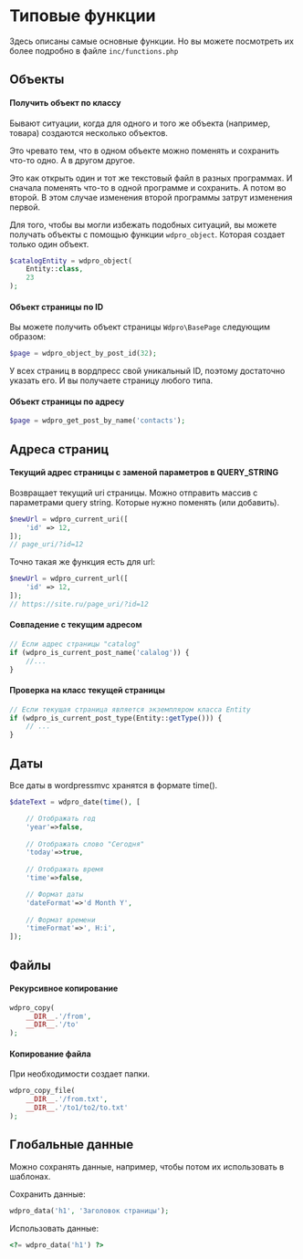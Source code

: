 # Типовые функции

Здесь описаны самые основные функции. Но вы можете посмотреть их более подробно в файле `inc/functions.php`

## Объекты

#### Получить объект по классу

Бывают ситуации, когда для одного и того же объекта (например, товара) создаются несколько объектов.

Это чревато тем, что в одном объекте можно поменять и сохранить что-то одно. А в другом другое.

Это как открыть один и тот же текстовый файл в разных программах. И сначала поменять что-то в одной программе и сохранить. А потом во второй. В этом случае изменения второй программы затрут изменения первой.

Для того, чтобы вы могли избежать подобных ситуаций, вы можете получать объекты с помощью функции `wdpro_object`. Которая создает только один объект.

```php
$catalogEntity = wdpro_object(
	Entity::class,
    23
);
```



#### Объект страницы по ID

Вы можете получить объект страницы `Wdpro\BasePage` следующим образом:

```php
$page = wdpro_object_by_post_id(32);
```

У всех страниц в вордпресс свой уникальный ID, поэтому достаточно указать его. И вы получаете страницу любого типа.



#### Объект страницы по адресу

```php
$page = wdpro_get_post_by_name('contacts');
```



## Адреса страниц

#### Текущий адрес страницы с заменой параметров в QUERY_STRING

Возвращает текущий uri страницы. Можно отправить массив с параметрами query string. Которые нужно поменять (или добавить).

```php
$newUrl = wdpro_current_uri([
    'id' => 12,
]);
// page_uri/?id=12
```

Точно такая же функция есть для url:

```php
$newUrl = wdpro_current_url([
    'id' => 12,
]);
// https://site.ru/page_uri/?id=12
```



#### Совпадение с текущим адресом

```php
// Если адрес страницы "catalog"
if (wdpro_is_current_post_name('calalog')) {
    //...
}
```



#### Проверка на класс текущей страницы

```php
// Если текущая страница является экземпляром класса Entity
if (wdpro_is_current_post_type(Entity::getType())) {
	// ...
}
```



## Даты

Все даты в wordpressmvc хранятся в формате time(). 

```php
$dateText = wdpro_date(time(), [

	// Отображать год
    'year'=>false,
    
    // Отображать слово "Сегодня"
    'today'=>true,
    
    // Отображать время
    'time'=>false,

	// Формат даты
    'dateFormat'=>'d Month Y',
    
    // Формат времени
    'timeFormat'=>', H:i',
]);
```



## Файлы

#### Рекурсивное копирование

```php
wdpro_copy(
    __DIR__.'/from',
    __DIR__.'/to'
);
```



#### Копирование файла

При необходимости создает папки.

```php
wdpro_copy_file(
	__DIR__.'/from.txt',
    __DIR__.'/to1/to2/to.txt'
);
```



## Глобальные данные

Можно сохранять данные, например, чтобы потом их использовать в шаблонах.

Сохранить данные:

```php
wdpro_data('h1', 'Заголовок страницы');
```

Использовать данные:

```php
<?= wdpro_data('h1') ?>
```



